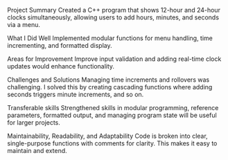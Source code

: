 Project Summary
Created a C++ program that shows 12-hour and 24-hour clocks simultaneously, allowing users to add hours, minutes, and seconds via a menu.

What I Did Well
Implemented modular functions for menu handling, time incrementing, and formatted display.

Areas for Improvement
Improve input validation and adding real-time clock updates would enhance functionality.

Challenges and Solutions
Managing time increments and rollovers was challenging. I solved this by creating cascading functions where adding seconds triggers minute increments, and so on.

Transferable skills
Strengthened skills in modular programming, reference parameters, formatted output, and managing program state will be useful for larger projects.

Maintainability, Readability, and Adaptability
Code is broken into clear, single-purpose functions with comments for clarity. This makes it easy to maintain and extend.